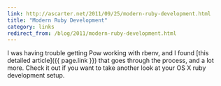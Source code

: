 ```yaml
---
link: http://ascarter.net/2011/09/25/modern-ruby-development.html
title: "Modern Ruby Development"
category: links
redirect_from: /blog/2011/modern-ruby-development.html
---
```


I was having trouble getting Pow working with rbenv, and I found [this
detailed article]({{ page.link }}) that goes through the process, and a lot
more. Check it out if you want to take another look at your OS X ruby
development setup.
